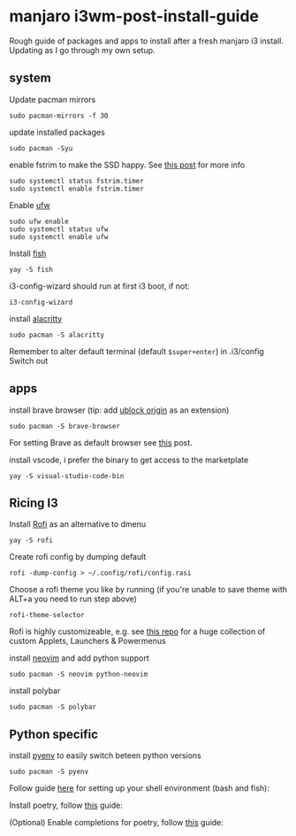 # manjaro i3wm-post-install-guide
Rough guide of packages and apps to install after a fresh manjaro i3 install. Updating as I go through my own setup. 

## system

Update pacman mirrors
```
sudo pacman-mirrors -f 30
```

update installed packages
```
sudo pacman -Syu
```

enable fstrim to make the SSD happy. See [this post](https://forum.manjaro.org/t/do-i-need-to-enable-trim-on-m2-ssd/72887/2) for more info

```
sudo systemctl status fstrim.timer
sudo systemctl enable fstrim.timer
```

Enable [ufw](https://wiki.archlinux.org/title/Uncomplicated_Firewall)
```
sudo ufw enable
sudo systemctl status ufw
sudo systemctl enable ufw
```

Install [fish](https://fishshell.com/)

```
yay -S fish
```

i3-config-wizard should run at first i3 boot, if not:
```
i3-config-wizard
```

install [alacritty](https://alacritty.org/)
```
sudo pacman -S alacritty
```
Remember to alter default terminal (default `$super+enter`) in .i3/config
Switch out




## apps

install brave browser (tip: add [ublock origin](https://github.com/gorhill/uBlock) as an extension)

```
sudo pacman -S brave-browser
```
For setting Brave as default browser see [this](https://unix.stackexchange.com/a/434465) post.

install vscode, i prefer the binary to get access to the marketplate

```
yay -S visual-studio-code-bin
```
## Ricing I3

Install [Rofi](https://wiki.archlinux.org/title/Rofi) as an alternative to dmenu
```
yay -S rofi
```
Create rofi config by dumping default

```
rofi -dump-config > ~/.config/rofi/config.rasi
```
Choose a rofi theme you like by running (if you're unable to save theme with ALT+a you need to run step above)
```
rofi-theme-selector
```
Rofi is highly customizeable, e.g. see [this repo](https://github.com/adi1090x/rofi) for a huge collection of custom Applets, Launchers & Powermenus

install [neovim](https://wiki.archlinux.org/title/Neovim) and add python support
```
sudo pacman -S neovim python-neovim
```

install polybar
```
sudo pacman -S polybar
```


## Python specific
install [pyenv](https://github.com/pyenv/pyenv) to easily switch beteen python versions
```
sudo pacman -S pyenv
```
Follow guide [here](https://github.com/pyenv/pyenv#set-up-your-shell-environment-for-pyenv) for setting up your shell environment (bash and fish):


Install poetry, follow [this](https://python-poetry.org/docs/master/#installing-with-the-official-installer) guide:

(Optional) Enable completions for poetry, follow [this](https://python-poetry.org/docs/master/#enable-tab-completion-for-bash-fish-or-zsh) guide:

